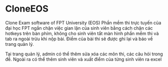 # CloneEOS
Clone Exam software of FPT University (EOS)
Phần mềm thi trực tuyến của đại học FPT ngắn chặn việc gian lận của sinh viên bằng cách chặn các hotkeys trên bàn phím, không cho sinh viên tắt màn hình phần mềm thi và tab ra ngoài trừu khi nộp bài. Điểm của bài thi sẽ được ghi lại và báo về trang quản lý.

Tại trang quản lý, admin có thể thêm sửa xóa các môn thi, các câu hỏi trong đề. Ngoài ra có thể thêm sinh viên và xuất điểm của từng sinh viên ra excel
